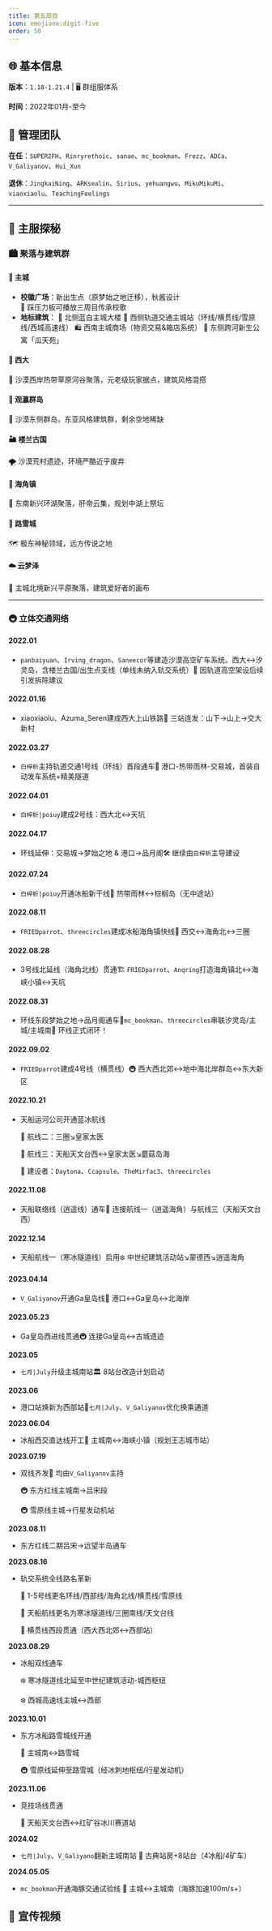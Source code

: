 ```yaml
---
title: 第五周目
icon: emojione:digit-five
order: 50
---
```




## 🌐 基本信息

**版本**：`1.18-1.21.4` | 🖥️ 群组服体系

**时间**：2022年01月-至今

## 👑 管理团队
**在任**：`SUPER2FH`、`Rinryrethoic`、`sanae`、`mc_bookman`、`Frezz`、`ADCa`、`V_Galiyanov`、`Hui_Xun`

**退休**：`JingkaiNing`、`ARKsealin`、`Sirius`、`yehuangwu`、`MikuMikuMi`、`xiaoxiaolu`、`TeachingFeelings`

---

## 🏰 主服探秘

### 🏙️ 聚落与建筑群

#### 🎇 主城
- **校徽广场**：新出生点（原梦始之地迁移），秋酱设计  
  🎵 踩压力板可播放三周目传承校歌  
- **地标建筑**： 
  🏢 北侧蓝白主城大楼
  🚉 西侧轨道交通主城站（环线/横贯线/雪原线/西城高速线）
  🛍️ 西南主城商场（物资交易&箱店系统）
  🌉 东侧跨河新生公寓「瓜天苑」

#### 🌵 西大
🌾 沙漠西岸热带草原河谷聚落，元老级玩家据点，建筑风格混搭

#### 🏯 观瀛群岛
🌊 沙漠东侧群岛，东亚风格建筑群，剩余空地稀缺

#### 🏜️ 楼兰古国
🌪️ 沙漠荒村遗迹，环境严酷近乎废弃

#### 🌸 海角镇
🌅 东南新兴环湖聚落，肝帝云集，规划中湖上祭坛

#### 🚩 路雪城
🗺️ 极东神秘领域，远方传说之地

#### ☁️ 云梦泽
🌄 主城北境新兴平原聚落，建筑爱好者的画布

---

### 🚇 立体交通网络
#### **2022.01**

- `panbaiyuan`、`Irving_dragon`、`Saneecor`等建造沙漠高空矿车系统。西大↔汐灵岛，含楼兰古国/出生点支线（单线未纳入轨交系统）🚧 因轨道高空架设后续引发拆除建议

#### **2022.01.16**

- xiaoxiaolu、Azuma_Seren建成西大上山铁路🚉 三站连发：山下→山上→交大新村

#### **2022.03.27**

- `白梓析`主持轨道交通1号线（环线）首段通车🎨 港口-热带雨林-交易城，首装自动发车系统+精美隧道

#### **2022.04.01**

- `白梓析|poiuy`建成2号线：西大北↔天坑

#### **2022.04.17**

- 环线延伸：交易城→梦始之地 & 港口→品月阁🛠️ 继续由`白梓析`主导建设

#### **2022.07.24**

- `白梓析|poiuy`开通冰船新干线🚢 热带雨林↔棕榈岛（无中途站）

#### **2022.08.11**

- `FRIEDparrot`、`threecircles`建成冰船海角镇快线🌊 西交↔海角北↔三圈

#### **2022.08.28**

- 3号线北延线（海角北线）贯通🏗️ `FRIEDparrot`、`Anqring`打造海角镇北↔海峡小镇↔天坑

#### **2022.08.31**

- 环线东段梦始之地→品月阁通车🌉`mc_bookman`、`threecircles`串联汐灵岛/主城/主城南🎉 环线正式闭环！

#### **2022.09.02**

- `FRIEDparrot`建成4号线（横贯线）🚇 西大西北郊↔地中海北岸群岛↔东大新区

#### **2022.10.21**

- 天船运河公司开通蓝冰航线

  🚢 航线二：三圈↘皇家太医

  🚢 航线三：天船天文台西↔皇家太医↘蘑菇岛海

  👥 建设者：`Daytona`、`Ccapsule`、`TheMirfac3`、`threecircles`

#### **2022.11.08**

- 天船联络线（逍遥线）通车🔗 连接航线一（逍遥海角）与航线三（天船天文台西）

#### **2022.12.14**

- 天船航线一（寒冰隧道线）启用❄️ 中世纪建筑活动站↘蒙德西↘逍遥海角

#### **2023.04.14**

- `V_Galiyanov`开通Ga皇岛线🌉 港口↔Ga皇岛↔北海岸

#### **2023.05.23**

- Ga皇岛西进线贯通🚇 连接Ga皇岛↔古城遗迹

**2023.05**

- `七月|July`升级主城南站🏛️ 8站台改造计划启动

**2023.06**

- 港口站焕新为西部站🔄`七月|July`、`V_Galiyanov`优化换乘通道

**2023.06.04**

- 冰船西交直达线开工🚢 主城南↔海峡小镇（规划王志城市站）

**2023.07.19** 

- 双线齐发👑 均由`V_Galiyanov`主持

  🚇 东方红线主城南→吕宋段

  🚇 雪原线主城→行星发动机站

**2023.08.11**

- 东方红线二期吕宋→远望半岛通车

**2023.08.16**

- 轨交系统全线路名革新

  🔄 1-5号线更名环线/西部线/海角北线/横贯线/雪原线

  🚢 天船航线更名为寒冰隧道线/三圈南线/天文台线

  🎯 横贯线西段贯通（西大西北郊↔西部站）

**2023.08.29** 

- 冰船双线通车

  ❄️ 寒冰隧道线北延至中世纪建筑活动-城西枢纽 

  ❄️ 西城高速线主城↔西部

**2023.10.01** 

- 东方冰船路雪城线开通 

  🚢 主城南↔路雪城 

  🚇 雪原线延伸至路雪城（经冰刺地枢纽/行星发动机）

**2023.11.06** 

- 竞技场线贯通 

  🏁 天船天文台西↔红矿谷冰川赛道站

**2024.02** 

- `七月|July`、`V_Galiyano`翻新主城南站 🏰 古典站房+8站台（4冰船/4矿车）

**2024.05.05** 

- `mc_bookman`开通海豚交通试验线 🌊 主城↔主城南（海豚加速100m/s+）

## 🎥 宣传视频

<BiliBili bvid="BV1T1eHeHEs5" />

<BiliBili bvid="BV1cKe4eWEgS" />

